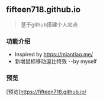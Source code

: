 ## fifteen718.github.io
> 基于github搭建个人站点

### 功能介绍
* Inspired by https://miantiao.me/
* 新增鼠标移动逗比特效 --by myself

### 预览
[预览]https://fifteen718.github.io/
